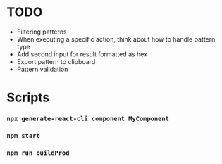 # TODO
- Filtering patterns
- When executing a specific action, think about how to handle pattern type
- Add second input for result formatted as hex
- Export pattern to clipboard
- Pattern validation

# Scripts
### `npx generate-react-cli component MyComponent`
### `npm start`
### `npm run buildProd`
